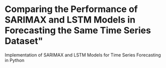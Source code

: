 # Comparing the Performance of SARIMAX and LSTM Models in Forecasting the Same Time Series Dataset"
Implementation of SARIMAX and LSTM Models for Time Series Forecasting in Python
